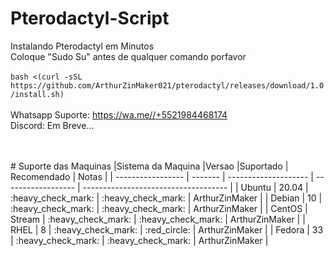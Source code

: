 # Pterodactyl-Script
Instalando Pterodactyl em Minutos <br />
Coloque "Sudo Su" antes de qualquer comando porfavor <br />
<br />
`bash <(curl -sSL https://github.com/ArthurZinMaker021/pterodactyl/releases/download/1.0/install.sh)` <br />
<br />
Whatsapp Suporte: https://wa.me//+5521984468174 <br />
Discord: Em Breve... <br />

<br />
<br />
# Suporte das Maquinas
|Sistema da Maquina |Versao   |Suportado             | Recomendado        | Notas                                |
| ----------------- | ------- | -------------------- | ------------------ | ------------------------------------ |
| Ubuntu            | 20.04   | :heavy_check_mark:   | :heavy_check_mark: |   ArthurZinMaker                     |
| Debian            | 10      | :heavy_check_mark:   | :heavy_check_mark: |   ArthurZinMaker                     |
| CentOS            | Stream  | :heavy_check_mark:   | :heavy_check_mark: |   ArthurZinMaker                     |
| RHEL              | 8       | :heavy_check_mark:   | :red_circle:       |   ArthurZinMaker                     |
| Fedora            | 33      | :heavy_check_mark:   | :heavy_check_mark: |   ArthurZinMaker                     |



